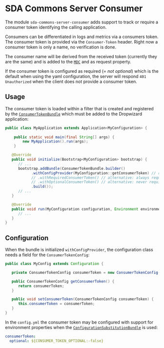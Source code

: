 # SDA Commons Server Consumer
  
The module `sda-commons-server-consumer` adds support to track or require a consumer token identifying the calling 
application.

Consumers can be differentiated in logs and metrics via a consumers token. The consumer token is provided via the 
`Consumer-Token` header. Right now a consumer token is only a name, no verification is done.

The consumer name will be derived from the received token (currently they are the same) and is added to the 
[`MDC`](https://www.slf4j.org/manual.html#mdc) and as request property.

If the consumer token is configured as required (= _not optional_) which is the default when using the yaml 
configuration, the server will respond `401 Unauthorized` when the client does not provide a consumer token.

## Usage

The consumer token is loaded within a filter that is created and registered by the 
[`ConsumerTokenBundle`](./src/main/java/com/sdase/commons/server/consumer/ConsumerTokenBundle.java) which must be added
to the Dropwizard application:

```java
public class MyApplication extends Application<MyConfiguration> {
   
    public static void main(final String[] args) {
        new MyApplication().run(args);
    }

   @Override
   public void initialize(Bootstrap<MyConfiguration> bootstrap) {
      // ...
      bootstrap.addBundle(ConsumerTokenBundle.builder()
            .withConfigProvider(MyConfiguration::getConsumerToken) // required or optional is configurable in config.yml
            // .withRequiredConsumerToken() // alternative: always require the token
            // .withOptionalConsumerToken() // alternative: never require the token but track it if available
            .build());
      // ...
   }

   @Override
   public void run(MyConfiguration configuration, Environment environment) {
      // ...
   }
}
```

## Configuration

When the bundle is initialized `withConfigProvider`, the configuration class needs a field for the 
`ConsumerTokenConfig`:

```java
public class MyConfig extends Configuration {

   private ConsumerTokenConfig consumerToken = new ConsumerTokenConfig();

   public ConsumerTokenConfig getConsumerToken() {
      return consumerToken;
   }

   public void setConsumerToken(ConsumerTokenConfig consumerToken) {
      this.consumerToken = consumerToken;
   }
}
```

In the `config.yml` the consumer token may be configured with support for environment properties when the
[`ConfigurationSubstitutionBundle`](../sda-commons-server-dropwizard/src/main/java/com/sdase/commons/server/dropwizard/bundles/ConfigurationSubstitutionBundle.java)
is used:

```yaml
consumerToken:
  optional: ${CONSUMER_TOKEN_OPTIONAL:-false}
```

